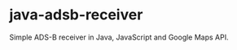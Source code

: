 java-adsb-receiver
==================

Simple ADS-B receiver in Java, JavaScript and Google Maps API.
